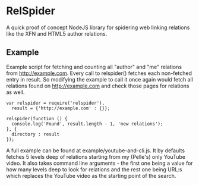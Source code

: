 RelSpider
=============

A quick proof of concept NodeJS library for spidering web linking relations like the XFN and  HTML5 author relations.

Example
--------

Example script for fetching and counting all "author" and "me" relations from http://example.com. Every call to relspider() fetches each non-fetched entry in result. So modifying the example to call it once again would fetch all relations found on http://example.com and check those pages for relations as well.

    var relspider = require('relspider'),
      result = {'http://example.com' : {}};
    
    relspider(function () {
      console.log('Found', result.length - 1, 'new relations');
    }, {
      directory : result
    });

A full example can be found at example/youtube-and-cli.js. It by defaults fetches 5 levels deep of relations starting from my (Pelle's) only YouTube video. It also takes command line arguments - the first one being a value for how many levels deep to look for relations and the rest one being URL:s which replaces the YouTube video as the starting point of the search.
